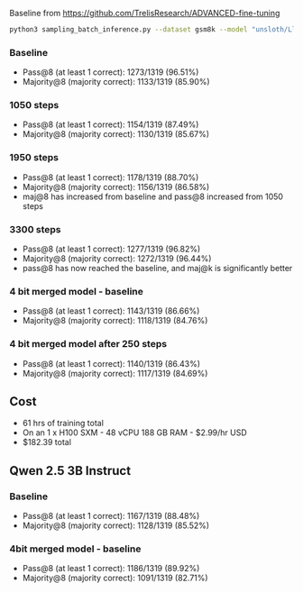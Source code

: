 Baseline from https://github.com/TrelisResearch/ADVANCED-fine-tuning
```bash
python3 sampling_batch_inference.py --dataset gsm8k --model "unsloth/Llama-3.1-8B-Instruct" --num-samples 8 --gsm8k-file gsm8k_test_1319.json
```

### Baseline
- Pass@8 (at least 1 correct): 1273/1319 (96.51%)
- Majority@8 (majority correct): 1133/1319 (85.90%)

### 1050 steps
- Pass@8 (at least 1 correct): 1154/1319 (87.49%)
- Majority@8 (majority correct): 1130/1319 (85.67%)

### 1950 steps
- Pass@8 (at least 1 correct): 1178/1319 (88.70%)
- Majority@8 (majority correct): 1156/1319 (86.58%)
- maj@8 has increased from baseline and pass@8 increased from 1050 steps

### 3300 steps
- Pass@8 (at least 1 correct): 1277/1319 (96.82%)
- Majority@8 (majority correct): 1272/1319 (96.44%)
- pass@8 has now reached the baseline, and maj@k is significantly better

### 4 bit merged model - baseline
- Pass@8 (at least 1 correct): 1143/1319 (86.66%)
- Majority@8 (majority correct): 1118/1319 (84.76%)

### 4 bit merged model after 250 steps
- Pass@8 (at least 1 correct): 1140/1319 (86.43%)
- Majority@8 (majority correct): 1117/1319 (84.69%)

## Cost
- 61 hrs of training total
- On an 1 x H100 SXM - 48 vCPU 188 GB RAM - $2.99/hr USD
- $182.39 total

## Qwen 2.5 3B Instruct

### Baseline
- Pass@8 (at least 1 correct): 1167/1319 (88.48%)
- Majority@8 (majority correct): 1128/1319 (85.52%)

### 4bit merged model - baseline
- Pass@8 (at least 1 correct): 1186/1319 (89.92%)
- Majority@8 (majority correct): 1091/1319 (82.71%)
